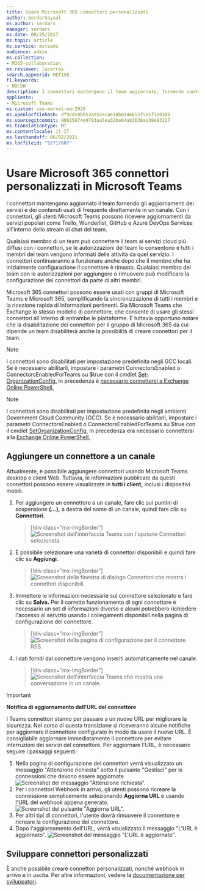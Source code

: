 ```yaml
---
title: Usare Microsoft 365 connettori personalizzati
author: SerdarSoysal
ms.author: serdars
manager: serdars
ms.date: 09/25/2017
ms.topic: article
ms.service: msteams
audience: admin
ms.collection:
- M365-collaboration
ms.reviewer: lucarras
search.appverid: MET150
f1.keywords:
- NOCSH
description: I connettori mantengono il team aggiornato, fornendo contenuto e aggiornamenti provenienti dai servizi usati di frequente direttamente in un canale.
appliesto:
- Microsoft Teams
ms.custom: seo-marvel-mar2020
ms.openlocfilehash: df9cdc8bb53ae55acae10b0146655f5e5f3e0346
ms.sourcegitcommit: 90615674e9703aa5ea32be64ab3638aa30e83127
ms.translationtype: MT
ms.contentlocale: it-IT
ms.lasthandoff: 06/02/2021
ms.locfileid: "52717607"
---
```

# <a name="use-microsoft-365-and-custom-connectors-in-microsoft-teams"></a>Usare Microsoft 365 connettori personalizzati in Microsoft Teams

I connettori mantengono aggiornato il team fornendo gli aggiornamenti dei servizi e dei contenuti usati di frequente direttamente in un canale. Con i connettori, gli utenti Microsoft Teams possono ricevere aggiornamenti da servizi popolari come Trello, Wunderlist, GitHub e Azure DevOps Services all'interno dello stream di chat del team.

Qualsiasi membro di un team può connettere il team ai servizi cloud più diffusi con i connettori, se le autorizzazioni del team lo consentono e tutti i membri del team vengono informati delle attività da quel servizio. I connettori continueranno a funzionare anche dopo che il membro che ha inizialmente configurazione il connettore è rimasto. Qualsiasi membro del team con le autorizzazioni per aggiungere o rimuovere può modificare la configurazione dei connettori da parte di altri membri.

Microsoft 365 connettori possono essere usati con gruppi di Microsoft Teams e Microsoft 365, semplificando la sincronizzazione di tutti i membri e la ricezione rapida di informazioni pertinenti. Sia Microsoft Teams che Exchange lo stesso modello di connettore, che consente di usare gli stessi connettori all'interno di entrambe le piattaforme. È tuttavia opportuno notare che la disabilitazione dei connettori per il gruppo di Microsoft 365 da cui dipende un team disabiliterà anche la possibilità di creare connettori per il team.

> [!NOTE]
> I connettori sono disabilitati per impostazione predefinita negli GCC locali. Se è necessario abilitarli, impostare i parametri ConnectorsEnabled o ConnectorsEnabledForTeams su $true con il cmdlet [Set-OrganizationConfig.](https://docs.microsoft.com/powershell/module/exchange/set-organizationconfig) In precedenza è [necessario connettersi a Exchange Online PowerShell.](https://docs.microsoft.com/powershell/exchange/connect-to-exchange-online-powershell)

> [!NOTE]
> I connettori sono disabilitati per impostazione predefinita negli ambienti Government Cloud Community (GCC). Se è necessario abilitarli, impostare i parametri ConnectorsEnabled o ConnectorsEnabledForTeams su $true con il cmdlet [SetOrganizationConfig.](/powershell/module/exchange/set-organizationconfig?view=exchange-ps) In precedenza era necessario connettersi alla [Exchange Online PowerShell.](/powershell/exchange/connect-to-exchange-online-powershell?view=exchange-ps)

## <a name="add-a-connector-to-a-channel"></a>Aggiungere un connettore a un canale

Attualmente, è possibile aggiungere connettori usando Microsoft Teams desktop e client Web. Tuttavia, le informazioni pubblicate da questi connettori possono essere visualizzate in **tutti i client,** inclusi i dispositivi mobili.

1. Per aggiungere un connettore a un canale, fare clic sui puntini di sospensione **(...),** a destra del nome di un canale, quindi fare clic su **Connettori**.

    > [!div class="mx-imgBorder"]
    > ![Screenshot dell'interfaccia Teams con l'opzione Connettori selezionata.](media/Use_Office_365_and_custom_connectors_in_Microsoft_Teams_image1.png)

2. È possibile selezionare una varietà di connettori disponibili e quindi fare clic su **Aggiungi**.

    > [!div class="mx-imgBorder"]
    > ![Screenshot della finestra di dialogo Connettori che mostra i connettori disponibili.](media/Use_Office_365_and_custom_connectors_in_Microsoft_Teams_image2.png)

3. Immettere le informazioni necessarie sul connettore selezionato e fare clic su **Salva.** Per il corretto funzionamento di ogni connettore è necessario un set di informazioni diverse e alcuni potrebbero richiedere l'accesso al servizio usando i collegamenti disponibili nella pagina di configurazione del connettore.

    > [!div class="mx-imgBorder"]
    > ![Screenshot della pagina di configurazione per il connettore RSS.](media/Use_Office_365_and_custom_connectors_in_Microsoft_Teams_image3.png)

4. I dati forniti dal connettore vengono inseriti automaticamente nel canale.

    > [!div class="mx-imgBorder"]
    > ![Screenshot dell'interfaccia Teams che mostra una conversazione in un canale.](media/Use_Office_365_and_custom_connectors_in_Microsoft_Teams_image4.png)

<!---Delete this section after customer migration to new Webhook URL is complete--->
> [!IMPORTANT]
> **Notifica di aggiornamento dell'URL del connettore**
>
> I Teams connettori stanno per passare a un nuovo URL per migliorare la sicurezza. Nel corso di questa transizione si riceveranno alcune notifiche per aggiornare il connettore configurato in modo da usare il nuovo URL. È consigliabile aggiornare immediatamente il connettore per evitare interruzioni dei servizi del connettore. Per aggiornare l'URL, è necessario seguire i passaggi seguenti:
> 1. Nella pagina di configurazione dei connettori verrà visualizzato un messaggio "Attenzione richiesta" sotto il pulsante "Gestisci" per le connessioni che devono essere aggiornate.
> ![Screenshot del messaggio "Attenzione richiesta".](media/Teams_Attention_Required_message.png)
> 2. Per i connettori Webhook in arrivo, gli utenti possono ricreare la connessione semplicemente selezionando **Aggiorna URL** e usando l'URL del webhook appena generato.
> ![Screenshot del pulsante "Aggiorna URL".](media/Teams_update_URL_button.png)
> 3. Per altri tipi di connettori, l'utente dovrà rimuovere il connettore e ricreare la configurazione del connettore.
> 4. Dopo l'aggiornamento dell'URL, verrà visualizzato il messaggio "L'URL è aggiornato".
> ![Screenshot del messaggio "L'URL è aggiornato".](media/Teams_URL_up_to_date.png)


## <a name="develop-custom-connectors"></a>Sviluppare connettori personalizzati


È anche possibile creare connettori personalizzati, nonché webhook in arrivo e in uscita. Per altre informazioni, vedere la [documentazione per sviluppatori](/microsoftteams/platform/webhooks-and-connectors/what-are-webhooks-and-connectors).
